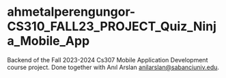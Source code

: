# ahmetalperengungor-CS310_FALL23_PROJECT_Quiz_Ninja_Mobile_App

Backend of the Fall 2023-2024 Cs307 Mobile Application Development course project. Done together with Anıl Arslan anilarslan@sabanciuniv.edu.
